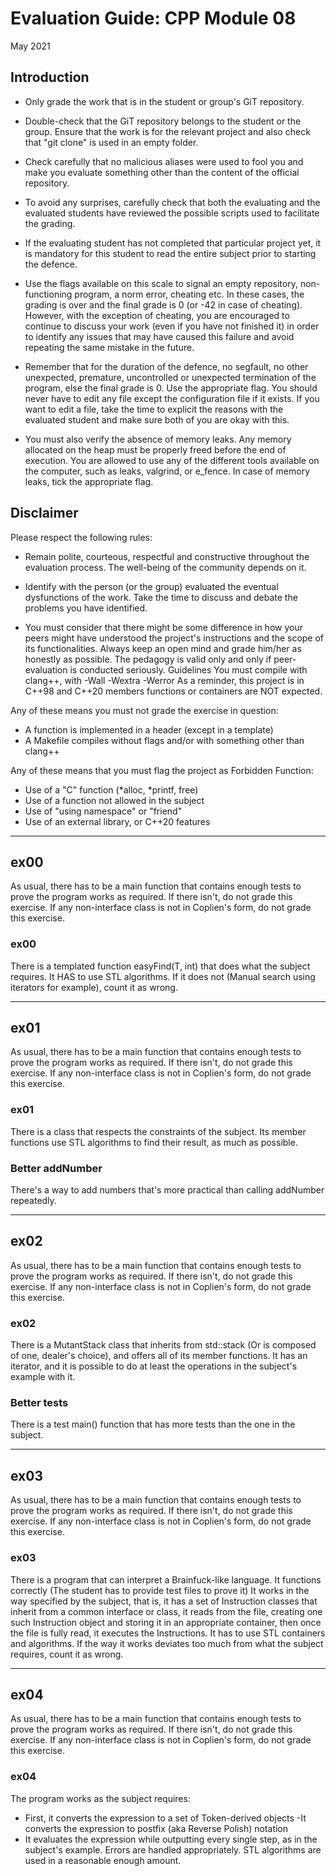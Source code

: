 # Evaluation Guide: CPP Module 08

May 2021

## Introduction
- Only grade the work that is in the student or group's
GiT repository.

- Double-check that the GiT repository belongs to the student
or the group. Ensure that the work is for the relevant project
and also check that "git clone" is used in an empty folder.

- Check carefully that no malicious aliases were used to fool you
and make you evaluate something other than the content of the
official repository.

- To avoid any surprises, carefully check that both the evaluating
and the evaluated students have reviewed the possible scripts used
to facilitate the grading.

- If the evaluating student has not completed that particular
project yet, it is mandatory for this student to read the
entire subject prior to starting the defence.

- Use the flags available on this scale to signal an empty repository,
non-functioning program, a norm error, cheating etc. In these cases,
the grading is over and the final grade is 0 (or -42 in case of
cheating). However, with the exception of cheating, you are
encouraged to continue to discuss your work (even if you have not
finished it) in order to identify any issues that may have caused
this failure and avoid repeating the same mistake in the future.

- Remember that for the duration of the defence, no segfault,
no other unexpected, premature, uncontrolled or unexpected
termination of the program, else the final grade is 0. Use the
appropriate flag.
You should never have to edit any file except the configuration file if it exists.
If you want to edit a file, take the time to explicit the reasons with the
evaluated student and make sure both of you are okay with this.

- You must also verify the absence of memory leaks. Any memory allocated on the heap must
be properly freed before the end of execution.
You are allowed to use any of the different tools available on the computer, such as
leaks, valgrind, or e_fence. In case of memory leaks, tick the appropriate flag.

## Disclaimer
Please respect the following rules:

- Remain polite, courteous, respectful and constructive
throughout the evaluation process. The well-being of the community
depends on it.

- Identify with the person (or the group) evaluated the eventual
dysfunctions of the work. Take the time to discuss
and debate the problems you have identified.

- You must consider that there might be some difference in how your
peers might have understood the project's instructions and the
scope of its functionalities. Always keep an open mind and grade
him/her as honestly as possible. The pedagogy is valid only and
only if peer-evaluation is conducted seriously.
Guidelines
You must compile with clang++, with -Wall -Wextra -Werror
As a reminder, this project is in C++98 and C++20 members functions or containers are NOT expected.

Any of these means you must not grade the exercise in question:
- A function is implemented in a header (except in a template)
- A Makefile compiles without flags and/or with something other than clang++

Any of these means that you must flag the project as Forbidden Function:
- Use of a "C" function (*alloc, *printf, free)
- Use of a function not allowed in the subject
- Use of "using namespace" or "friend"
- Use of an external library, or C++20 features

---

## ex00
As usual, there has to be a main function that contains enough tests to prove the program works as required. If there isn't, do not grade this exercise. If any non-interface class is not in Coplien's form, do not grade this exercise.

### ex00
There is a templated function easyFind(T, int) that does what the
subject requires.
It HAS to use STL algorithms.
If it does not (Manual search using iterators for example), count it as wrong.

---

## ex01
As usual, there has to be a main function that contains enough tests to prove the program works as required. If there isn't, do not grade this exercise. If any non-interface class is not in Coplien's form, do not grade this exercise.

### ex01
There is a class that respects the constraints of the subject.
Its member functions use STL algorithms to find their result, as much as possible.

### Better addNumber
There's a way to add numbers that's more practical than calling addNumber
repeatedly.

---

## ex02
As usual, there has to be a main function that contains enough tests to prove the program works as required. If there isn't, do not grade this exercise. If any non-interface class is not in Coplien's form, do not grade this exercise.

### ex02
There is a MutantStack class that inherits from std::stack (Or is
composed of one, dealer's choice), and offers all of its member functions.
It has an iterator, and it is possible to do at least the operations in the subject's
example with it.

### Better tests
There is a test main() function that has more tests than the one
in the subject.

---

## ex03
As usual, there has to be a main function that contains enough tests to prove the program works as required. If there isn't, do not grade this exercise. If any non-interface class is not in Coplien's form, do not grade this exercise.

### ex03
There is a program that can interpret a Brainfuck-like language.
It functions correctly (The student has to provide test files to prove it)
It works in the way specified by the subject, that is, it has a set of Instruction
classes that inherit from a common interface or class, it reads from the file,
creating one such Instruction object and storing it in an appropriate container,
then once the file is fully read, it executes the Instructions.
It has to use STL containers and algorithms.
If the way it works deviates too much
from what the subject requires, count it as wrong.

---

## ex04
As usual, there has to be a main function that contains enough tests to prove the program works as required. If there isn't, do not grade this exercise. If any non-interface class is not in Coplien's form, do not grade this exercise.

### ex04
The program works as the subject requires:
- First, it converts the
expression to a set of Token-derived objects
-It converts the expression to
postfix (aka Reverse Polish) notation
- It evaluates the expression while outputting
every single step, as in the subject's example.
Errors are handled appropriately.
STL algorithms are used in a reasonable enough amount.